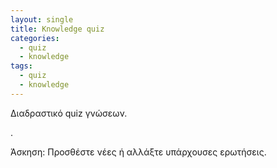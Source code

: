 ```yaml
---
layout: single
title: Knowledge quiz
categories:
  - quiz 
  - knowledge
tags:
  - quiz
  - knowledge
---
```


Διαδραστικό quiz γνώσεων. 


<p data-height="350" data-theme-id="17517" data-slug-hash="eYZZwaW" data-default-tab="result" data-user="p14papa1" class='codepen'> <a href='https://codepen.io/p14papa1/pen/eYZZwaW'>
<script async src="//assets.codepen.io/assets/embed/ei.js"></script></a>.</p>


Άσκηση: Προσθέστε νέες ή αλλάξτε υπάρχουσες ερωτήσεις. 
